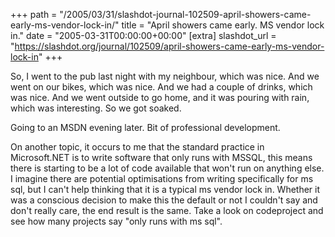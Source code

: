 +++
path = "/2005/03/31/slashdot-journal-102509-april-showers-came-early-ms-vendor-lock-in/"
title = "April showers came early. MS vendor lock in."
date = "2005-03-31T00:00:00+00:00"
[extra]
slashdot_url = "https://slashdot.org/journal/102509/april-showers-came-early-ms-vendor-lock-in"
+++

<p>So, I went to the pub last night with my neighbour, which was nice. And we went on our bikes, which was nice. And we had a couple of drinks, which was nice. And we went outside to go home, and it was pouring with rain, which was interesting. So we got soaked.</p>
<p>Going to an MSDN evening later. Bit of professional development.</p>
<p>On another topic, it occurs to me that the standard practice in Microsoft.NET is to write software that only runs with MSSQL, this means there is starting to be a lot of code available that won't run on anything else. I imagine there are potential optimisations from writing specifically for ms sql, but I can't help thinking that it is a typical ms vendor lock in. Whether it was a conscious decision to make this the default or not I couldn't say and don't really care, the end result is the same. Take a look on codeproject and see how many projects say "only runs with ms sql".</p>

